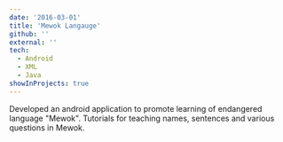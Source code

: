 ```yaml
---
date: '2016-03-01'
title: 'Mewok Langauge'
github: ''
external: ''
tech:
  - Android
  - XML
  - Java
showInProjects: true
---
```


Developed an android application to promote learning of endangered language
"Mewok". Tutorials for teaching names, sentences and various questions in Mewok.
